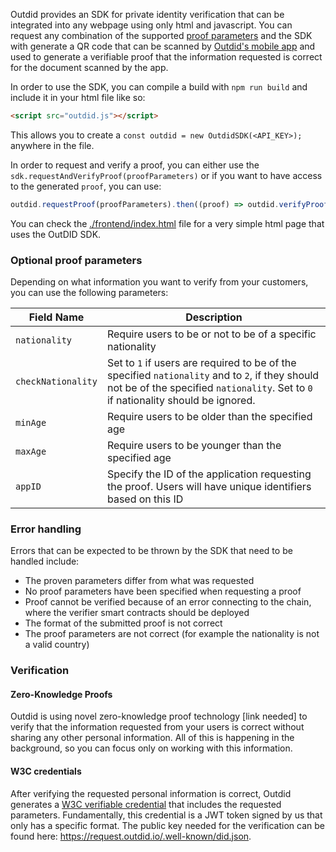 Outdid provides an SDK for private identity verification that can be integrated into any webpage using only html and javascript. You can request any combination of the supported [proof parameters](#optional-proof-parameters) and the SDK with generate a QR code that can be scanned by [Outdid's mobile app](https://outdid.io/download) and used to generate a verifiable proof that the information requested is correct for the document scanned by the app.

In order to use the SDK, you can compile a build with `npm run build` and include it in your html file like so:

```html
<script src="outdid.js"></script>
```

This allows you to create a `const outdid = new OutdidSDK(<API_KEY>);` anywhere in the file.

In order to request and verify a proof, you can either use the `sdk.requestAndVerifyProof(proofParameters)` or if you want to have access to the generated `proof`, you can use:

```js
outdid.requestProof(proofParameters).then((proof) => outdid.verifyProof(proof));
```

You can check the [./frontend/index.html](./frontend/index.html) file for a very simple html page that uses the OutDID SDK.

### Optional proof parameters

Depending on what information you want to verify from your customers, you can use the following parameters:

| Field Name         | Description                                                                                                                                                                          |
| ------------------ | ------------------------------------------------------------------------------------------------------------------------------------------------------------------------------------ |
| `nationality`      | Require users to be or not to be of a specific nationality                                                                                                                           |
| `checkNationality` | Set to `1` if users are required to be of the specified `nationality` and to `2`, if they should not be of the specified `nationality`. Set to `0` if nationality should be ignored. |
| `minAge`           | Require users to be older than the specified age                                                                                                                                     |
| `maxAge`           | Require users to be younger than the specified age                                                                                                                                   |
| `appID`            | Specify the ID of the application requesting the proof. Users will have unique identifiers based on this ID                                                                          |

### Error handling

Errors that can be expected to be thrown by the SDK that need to be handled include:

- The proven parameters differ from what was requested
- No proof parameters have been specified when requesting a proof
- Proof cannot be verified because of an error connecting to the chain, where the verifier smart contracts should be deployed
- The format of the submitted proof is not correct
- The proof parameters are not correct (for example the nationality is not a valid country)

### Verification

#### Zero-Knowledge Proofs

Outdid is using novel zero-knowledge proof technology [link needed] to verify that the information requested from your users is correct without sharing any other personal information. All of this is happening in the background, so you can focus only on working with this information.

#### W3C credentials

After verifying the requested personal information is correct, Outdid generates a [W3C verifiable credential](https://www.w3.org/TR/vc-data-model/) that includes the requested parameters. Fundamentally, this credential is a JWT token signed by us that only has a specific format. The public key needed for the verification can be found here: https://request.outdid.io/.well-known/did.json.

